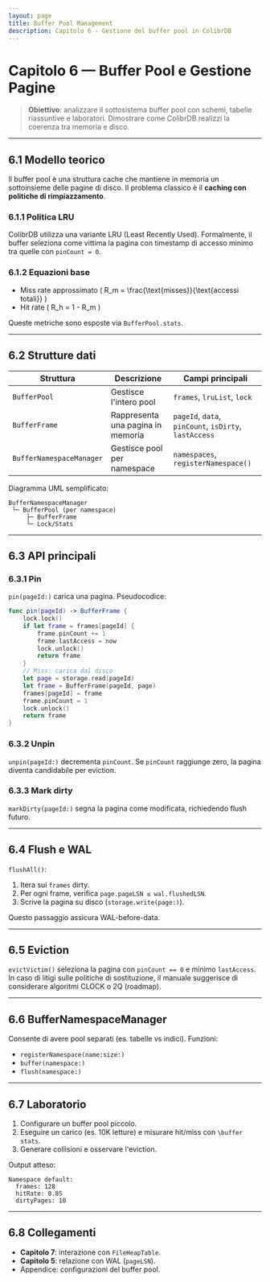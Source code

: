 ```yaml
---
layout: page
title: Buffer Pool Management
description: Capitolo 6 - Gestione del buffer pool in ColibrDB
---
```


# Capitolo 6 — Buffer Pool e Gestione Pagine

> **Obiettivo**: analizzare il sottosistema buffer pool con schemi, tabelle riassuntive e laboratori. Dimostrare come ColibrDB realizzi la coerenza tra memoria e disco.

---

## 6.1 Modello teorico

Il buffer pool è una struttura cache che mantiene in memoria un sottoinsieme delle pagine di disco. Il problema classico è il **caching con politiche di rimpiazzamento**.

### 6.1.1 Politica LRU
ColibrDB utilizza una variante LRU (Least Recently Used). Formalmente, il buffer seleziona come vittima la pagina con timestamp di accesso minimo tra quelle con `pinCount = 0`.

### 6.1.2 Equazioni base
- Miss rate approssimato \( R_m = \frac{\text{misses}}{\text{accessi totali}} \)
- Hit rate \( R_h = 1 - R_m \)

Queste metriche sono esposte via `BufferPool.stats`.

---

## 6.2 Strutture dati

| Struttura | Descrizione | Campi principali |
|-----------|-------------|------------------|
| `BufferPool` | Gestisce l'intero pool | `frames`, `lruList`, `lock` |
| `BufferFrame` | Rappresenta una pagina in memoria | `pageId`, `data`, `pinCount`, `isDirty`, `lastAccess` |
| `BufferNamespaceManager` | Gestisce pool per namespace | `namespaces`, `registerNamespace()` |

Diagramma UML semplificato:
```
BufferNamespaceManager
 └─ BufferPool (per namespace)
     ├─ BufferFrame
     └─ Lock/Stats
```

---

## 6.3 API principali

### 6.3.1 Pin
`pin(pageId:)` carica una pagina. Pseudocodice:
```swift
func pin(pageId) -> BufferFrame {
    lock.lock()
    if let frame = frames[pageId] {
        frame.pinCount += 1
        frame.lastAccess = now
        lock.unlock()
        return frame
    }
    // Miss: carica dal disco
    let page = storage.read(pageId)
    let frame = BufferFrame(pageId, page)
    frames[pageId] = frame
    frame.pinCount = 1
    lock.unlock()
    return frame
}
```

### 6.3.2 Unpin
`unpin(pageId:)` decrementa `pinCount`. Se `pinCount` raggiunge zero, la pagina diventa candidabile per eviction.

### 6.3.3 Mark dirty
`markDirty(pageId:)` segna la pagina come modificata, richiedendo flush futuro.

---

## 6.4 Flush e WAL

`flushAll()`:
1. Itera sui `frames` dirty.
2. Per ogni frame, verifica `page.pageLSN ≤ wal.flushedLSN`.
3. Scrive la pagina su disco (`storage.write(page:)`).

Questo passaggio assicura WAL-before-data.

---

## 6.5 Eviction

`evictVictim()` seleziona la pagina con `pinCount == 0` e minimo `lastAccess`. In caso di litigi sulle politiche di sostituzione, il manuale suggerisce di considerare algoritmi CLOCK o 2Q (roadmap).

---

## 6.6 BufferNamespaceManager

Consente di avere pool separati (es. tabelle vs indici). Funzioni:
- `registerNamespace(name:size:)`
- `buffer(namespace:)`
- `flush(namespace:)`

---

## 6.7 Laboratorio

1. Configurare un buffer pool piccolo.
2. Eseguire un carico (es. 10K letture) e misurare hit/miss con `\buffer stats`.
3. Generare collisioni e osservare l'eviction.

Output atteso:
```
Namespace default:
  frames: 128
  hitRate: 0.85
  dirtyPages: 10
```

---

## 6.8 Collegamenti
- **Capitolo 7**: interazione con `FileHeapTable`.
- **Capitolo 5**: relazione con WAL (`pageLSN`).
- Appendice: configurazioni del buffer pool.

